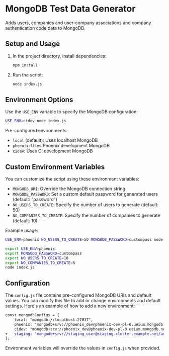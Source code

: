 # MongoDB Test Data Generator

Adds users, companies and user-company associations and company authentication code data to MongoDB.

## Setup and Usage

1. In the project directory, install dependencies:
   ```bash
   npm install
   ```

2. Run the script:
   ```bash
   node index.js
   ```

## Environment Options

Use the `USE_ENV` variable to specify the MongoDB configuration:

```bash
USE_ENV=cidev node index.js
```

Pre-configured environments:
- `local` (default): Uses localhost MongoDB
- `phoenix`: Uses Phoenix development MongoDB
- `cidev`: Uses CI development MongoDB

## Custom Environment Variables

You can customize the script using these environment variables:

- `MONGODB_URI`: Override the MongoDB connection string
- `MONGODB_PASSWORD`: Set a custom default password for generated users (default: "password")
- `NO_USERS_TO_CREATE`: Specify the number of users to generate (default: 50)
- `NO_COMPANIES_TO_CREATE`: Specify the number of companies to generate (default: 10)

Example usage:
```bash
USE_ENV=phoenix NO_USERS_TO_CREATE=50 MONGODB_PASSWORD=custompass node index.js
```

```bash
export USE_ENV=phoenix 
export MONGODB_PASSWORD=custompass 
export NO_USERS_TO_CREATE=10
export NO_COMPANIES_TO_CREATE=5 
node index.js
```

## Configuration

The `config.js` file contains pre-configured MongoDB URIs and default values. You can modify this file to add or change environments and default settings. Here's an example of how to add a new environment:

```diff
const mongodbConfigs = {
    local: "mongodb://localhost:27017",
    phoenix: "mongodb+srv://phoenix_dev@phoenix-dev-pl-0.ueium.mongodb.net/admin?...",
    cidev: "mongodb+srv://phoenix_dev@phoenix-dev-pl-0.ueium.mongodb.net/admin?...",
+   staging: "mongodb+srv://staging_user@staging-cluster.example.net/admin?..."
};
```

Environment variables will override the values in `config.js` when provided.